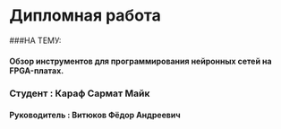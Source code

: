 ﻿# Дипломная работа
 
 ###НА ТЕМУ:
 
 #### Обзор инструментов для программирования нейронных сетей на FPGA-платах.
 
 ### Студент : Караф Сармат Майк

 #### Руководитель :  Витюков Фёдор Андреевич
 
